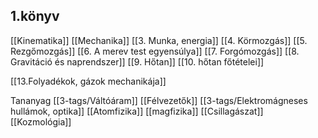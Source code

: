 ## 1.könyv 
[[Kinematika]]
[[Mechanika]]
[[3. Munka, energia]]
[[4. Körmozgás]]
[[5. Rezgőmozgás]]
[[6. A merev test egyensúlya]]
[[7. Forgómozgás]]
[[8. Gravitáció és naprendszer]]
[[9. Hőtan]]
[[10. hőtan főtételei]]



[[13.Folyadékok, gázok mechanikája]]

Tananyag
[[3-tags/Váltóáram]]
[[Félvezetők]]
[[3-tags/Elektromágneses hullámok, optika]]
[[Atomfizika]]
[[magfizika]]
[[Csillagászat]]
[[Kozmológia]]



